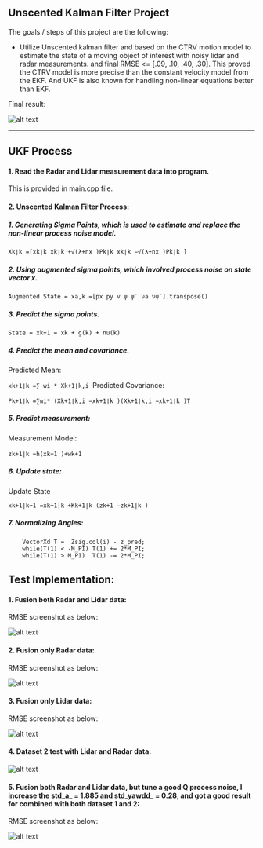 ## **Unscented Kalman Filter Project**

The goals / steps of this project are the following:

* Utilize Unscented kalman filter and  based on the CTRV motion model to estimate the state of a moving object of interest with noisy lidar and radar measurements. and final RMSE <= [.09, .10, .40, .30]. This proved the CTRV model is more precise than the constant velocity model from the EKF. And UKF is also known for handling non-linear equations better than EKF.

[//]: # (Image References)
[image1]: ./outputs/1.png
[image2]: ./outputs/onlyradar.png
[image3]: ./outputs/onlylaser.png
[image4]: ./outputs/dataset2.png
[image5]: ./outputs/final.png

Final result:

![alt text][image5]

---

## UKF Process


#### 1. Read the Radar and Lidar measurement data into program.

This is provided in main.cpp file.

#### 2. Unscented Kalman Filter Process:

##### 1. Generating Sigma Points, which is used to estimate and replace the non-linear process noise model.

`X​k∣k​​ =[x​k∣k​​ x​k∣k​​ +√​(λ+n​x​​ )P​k∣k​​ x​k∣k​​ −√​(λ+n​x​ )P​k∣k​​ ]`

##### 2. Using augmented sigma points, which involved process noise on state vector x.

`Augmented State = x​a,k​​ =​[​p​x ​p​y ​v ​ψ ​ψ​˙ ​ν​a ​ν​ψ​¨​].transpose()`

##### 3. Predict the sigma points.

`State = x​k+1​​ = x​k​​ + g(k) + nu(k)`

##### 4. Predict the mean and covariance.

Predicted Mean:

`x​k+1∣k​​ =∑​​ w​i​​ * X​k+1∣k,i`
​​
Predicted Covariance:

`P​k+1∣k​​ =∑​w​i​*​ (X​k+1∣k,i​​ −x​k+1∣k​​ )(X​k+1∣k,i​​ −x​k+1∣k​​ )​T`
​​

##### 5. Predict measurement:

Measurement Model:

`z​k+1∣k​​ =h(x​k+1​​ )+w​k+1`
​​
##### 6. Update state:

Update State

`x​k+1∣k+1​​ =x​k+1∣k​​ +K​k+1∣k​​ (z​k+1​​ −z​k+1∣k​​ )`

##### 7. Normalizing Angles:

```
	VectorXd T =  Zsig.col(i) - z_pred;
	while(T(1) < -M_PI) T(1) += 2*M_PI;
	while(T(1) > M_PI)  T(1) -= 2*M_PI;
```

## Test Implementation:


#### 1. Fusion both Radar and Lidar data:

RMSE screenshot as below:

![alt text][image1]

#### 2. Fusion only Radar data:

RMSE screenshot as below:

![alt text][image2]

#### 3. Fusion only Lidar data:

RMSE screenshot as below:

![alt text][image3]

#### 4. Dataset 2 test with Lidar and Radar data:

![alt text][image4]

####  5. Fusion both Radar and Lidar data, but tune a good Q process noise, I increase the std_a_ = 1.885 and std_yawdd_ = 0.28, and got a good result for combined with both dataset 1 and 2:

RMSE screenshot as below:

![alt text][image5]



